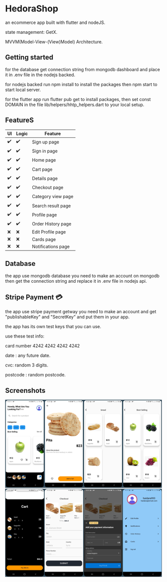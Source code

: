 # HedoraShop
an ecommerce app built with flutter and nodeJS.

state management: GetX.

MVVM(Model-View-(View)Model) Architecture.

## Getting started
for the database get connection string from mongodb dashboard and place it in .env file in the nodejs backed.

for nodejs backed run npm install to install the packages then npm start to start local server.

for the flutter app run flutter pub get to install packages, then set const DOMAIN in the file lib/helpers/hhtp_helpers.dart to your local setup.


## FeatureS

| UI            | Logic         | Feature  |
| ------------- | ------------- | -------- |
| :heavy_check_mark:          | :heavy_check_mark:         | Sign up page  |
| :heavy_check_mark:           | :heavy_check_mark:         | Sign in page  |
| :heavy_check_mark:           | :heavy_check_mark:         | Home page  |
| :heavy_check_mark:           | :heavy_check_mark:         | Cart page  |
| :heavy_check_mark:           | :heavy_check_mark:         | Details page  |
| :heavy_check_mark:           | :heavy_check_mark:         | Checkout page  |
| :heavy_check_mark:           | :heavy_check_mark:         | Category view page  |
| :heavy_check_mark:           | :heavy_check_mark:         | Search result page  |
| :heavy_check_mark:           | :heavy_check_mark:         | Profile page  |
| :heavy_check_mark:           | :heavy_check_mark:         | Order History page  |
| :x:           | :x:         | Edit Profile page  |
| :x:           | :x:         | Cards page  |
| :x:           | :x:         | Notifications page  |

## Database 
the app use mongodb database you need to make an account on mongodb then get the connection string and replace it in .env file in nodejs api.

## Stripe Payment 💳
the app use stripe payment getway you need to make an account and get "publishableKey" and "SecretKey" and put them in your app.

the app has its own test keys that you can use.

use these test info:

card number 4242 4242 4242 4242

date : any future date.

cvc: random 3 digits.

postcode : random postcode.

## Screenshots

<img src="hedorashop/screenshots/PSX_20220620_143635.jpg">

<img src="hedorashop/screenshots/PSX_20220620_143740.jpg">

